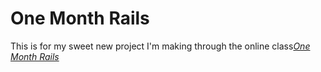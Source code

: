 # One Month Rails 

This is for my sweet new project I'm making through the online class[*One Month Rails*](http://onemonth.com) 
